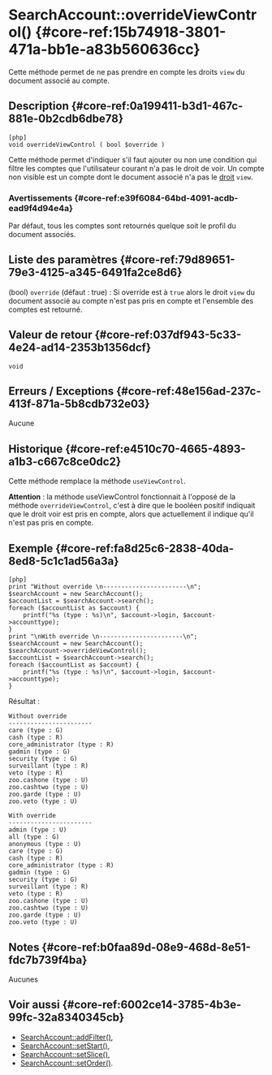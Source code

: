 # SearchAccount::overrideViewControl() {#core-ref:15b74918-3801-471a-bb1e-a83b560636cc}

<div class="short-description">

Cette méthode permet de ne pas prendre en compte les droits `view` du document
associé au compte.

</div>


## Description {#core-ref:0a199411-b3d1-467c-881e-0b2cdb6dbe78}

    [php]
    void overrideViewControl ( bool $override )

Cette méthode permet d'indiquer s'il faut ajouter ou non une condition qui
filtre les comptes que l'utilisateur courant n'a pas le droit de voir. Un compte
non visible est un compte dont le document associé n'a pas le [droit][docprofil]
`view`.

### Avertissements {#core-ref:e39f6084-64bd-4091-acdb-ead9f4d94e4a}

Par défaut, tous les comptes sont retournés quelque soit le profil du document
associés.

## Liste des paramètres {#core-ref:79d89651-79e3-4125-a345-6491fa2ce8d6}

(bool) `override` (défaut : true)
:   Si override est à `true` alors le droit `view` du document associé au compte 
    n'est pas pris en compte et
    l'ensemble des comptes est retourné.

## Valeur de retour {#core-ref:037df943-5c33-4e24-ad14-2353b1356dcf}

`void`

## Erreurs / Exceptions {#core-ref:48e156ad-237c-413f-871a-5b8cdb732e03}

Aucune

## Historique {#core-ref:e4510c70-4665-4893-a1b3-c667c8ce0dc2}

Cette méthode remplace la méthode `useViewControl`.  

**Attention** : la méthode useViewControl fonctionnait à l'opposé de la méthode
`overrideViewControl`,  c'est à dire que le booléen positif indiquait que le
droit voir est pris en  compte, alors que actuellement il indique qu'il n'est
pas pris en compte.

## Exemple {#core-ref:fa8d25c6-2838-40da-8ed8-5c1c1ad56a3a}

    [php]
    print "Without override \n-----------------------\n";
    $searchAccount = new SearchAccount();
    $accountList = $searchAccount->search();
    foreach ($accountList as $account) {
        printf("%s (type : %s)\n", $account->login, $account->accounttype);
    }
    print "\nWith override \n-----------------------\n";
    $searchAccount = new SearchAccount();
    $searchAccount->overrideViewControl();
    $accountList = $searchAccount->search();
    foreach ($accountList as $account) {
        printf("%s (type : %s)\n", $account->login, $account->accounttype);
    }
    

Résultat :

    Without override 
    -----------------------
    care (type : G)
    cash (type : R)
    core_administrator (type : R)
    gadmin (type : G)
    security (type : G)
    surveillant (type : R)
    veto (type : R)
    zoo.cashone (type : U)
    zoo.cashtwo (type : U)
    zoo.garde (type : U)
    zoo.veto (type : U)
    
    With override 
    -----------------------
    admin (type : U)
    all (type : G)
    anonymous (type : U)
    care (type : G)
    cash (type : R)
    core_administrator (type : R)
    gadmin (type : G)
    security (type : G)
    surveillant (type : R)
    veto (type : R)
    zoo.cashone (type : U)
    zoo.cashtwo (type : U)
    zoo.garde (type : U)
    zoo.veto (type : U)

## Notes {#core-ref:b0faa89d-08e9-468d-8e51-fdc7b739f4ba}

Aucunes

## Voir aussi {#core-ref:6002ce14-3785-4b3e-99fc-32a8340345cb}

* [SearchAccount::addFilter()][addFilter],
* [SearchAccount::setStart()][setStart],
* [SearchAccount::setSlice()][setSlice],
* [SearchAccount::setOrder()][setOrder].

<!-- links -->

[addFilter]:        #core-ref:e785ea85-d398-4b6f-8a14-0224f0a9e69f
[setSlice]:         #core-ref:c176d2c5-3ca5-4380-8644-9f084f094403
[setStart]:         #core-ref:06f99854-52b7-4c75-9b8d-b0383fb31ebe
[setOrder]:         #core-ref:bc7439f0-71d5-448a-84bd-2dd7200969bd
[docprofil]:        #core-ref:f1575705-10e8-4bf2-83b3-4c0b5bfb77cf

